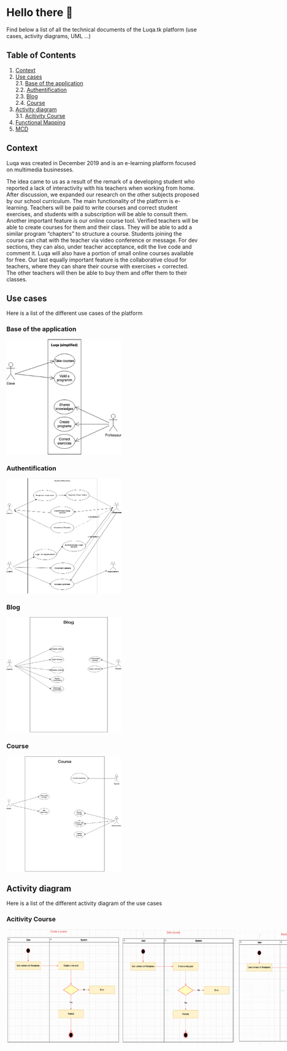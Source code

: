 # Hello there 👋
Find below a list of all the technical documents of the Luqa.tk platform (use cases, activity diagrams, UML ...)


## Table of Contents
1. [Context](#context)
2. [Use cases](#use-cases) <br>
2.1. [Base of the application](#base-of-the-application) <br>
2.2. [Authentification](#authentification) <br>
2.3. [Blog](#blog) <br>
2.4. [Course](#course) <br>
3. [Activity diagram](#activity-diagram) <br>
3.1. [Acitivity Course](#acitivity-course) <br>
4. [Functional Mapping](#functional-mapping)
5. [MCD](#mcd)

## Context
Luqa was created in December 2019 and is an e-learning platform focused on multimedia businesses.

The idea came to us as a result of the remark of a developing student who reported a lack of interactivity with his teachers when working from home. After discussion, we expanded our research on the other subjects proposed by our school curriculum.
The main functionality of the platform is e-learning. Teachers will be paid to write courses and correct student exercises, and students with a subscription will be able to consult them.
Another important feature is our online course tool. Verified teachers will be able to create courses for them and their class. They will be able to add a similar program “chapters” to structure a course. Students joining the course can chat with the teacher via video conference or message. For dev sections, they can also, under teacher acceptance, edit the live code and comment it.
Luqa will also have a portion of small online courses available for free.
Our last equally important feature is the collaborative cloud for teachers, where they can share their course with exercises + corrected. The other teachers will then be able to buy them and offer them to their classes.

## Use cases
Here is a list of the different use cases of the platform

### Base of the application
<img src="https://raw.githubusercontent.com/LuqaEducation/docs/master/uses_cases-Base.png" width="300px" height="300px">

### Authentification
<img src="https://raw.githubusercontent.com/LuqaEducation/docs/master/uses_cases-Authentification.png" width="300px" height="300px">

### Blog
<img src="https://raw.githubusercontent.com/LuqaEducation/docs/master/uses_cases-Blog.png" width="300px" height="300px">

### Course
<img src="https://raw.githubusercontent.com/LuqaEducation/docs/master/uses_cases-Cours.png" width="300px" height="300px">


## Activity diagram
Here is a list of the different activity diagram of the use cases

### Acitivity Course
<div style="display: flex">
  <img src="https://raw.githubusercontent.com/LuqaEducation/docs/master/Course_create.png" width="300px" height="300px">
  <img src="https://raw.githubusercontent.com/LuqaEducation/docs/master/Course_edit.png" width="300px" height="300px">
  <img src="https://raw.githubusercontent.com/LuqaEducation/docs/master/Course_delete.png" width="300px" height="300px">
  <img src="https://raw.githubusercontent.com/LuqaEducation/docs/master/Course_homepage.png" width="300px" height="300px">
  <img src="https://raw.githubusercontent.com/LuqaEducation/docs/master/Course_item.png" width="300px" height="300px">
</div>
